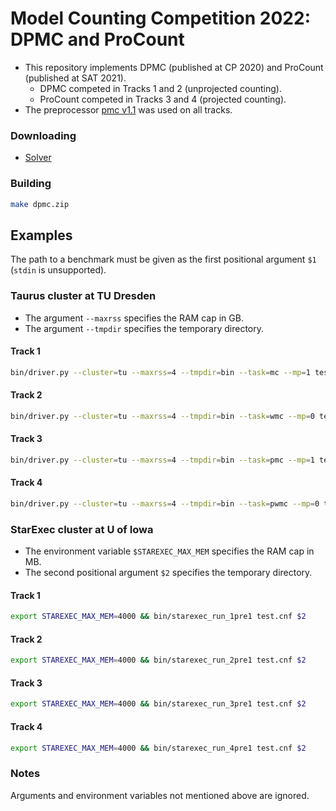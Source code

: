# Model Counting Competition 2022: DPMC and ProCount
- This repository implements DPMC (published at CP 2020) and ProCount (published at SAT 2021).
  - DPMC competed in Tracks 1 and 2 (unprojected counting).
  - ProCount competed in Tracks 3 and 4 (projected counting).
- The preprocessor [pmc v1.1](http://www.cril.univ-artois.fr/KC/pmc.html) was used on all tracks.

<!-- ####################################################################### -->

### Downloading
<!-- - [Description](https://github.com/vardigroup/DPMC/releases/download/mc-2022/dpmc.pdf) -->
- [Solver](https://github.com/vardigroup/DPMC/releases/download/mc-2022/dpmc.zip)

<!-- ####################################################################### -->

### Building
```bash
make dpmc.zip
```

<!-- ####################################################################### -->

## Examples
The path to a benchmark must be given as the first positional argument `$1` (`stdin` is unsupported).

<!-- ----------------------------------------------------------------------- -->

### Taurus cluster at TU Dresden
- The argument `--maxrss` specifies the RAM cap in GB.
- The argument `--tmpdir` specifies the temporary directory.

#### Track 1
```bash
bin/driver.py --cluster=tu --maxrss=4 --tmpdir=bin --task=mc --mp=1 test.cnf
```

#### Track 2
```bash
bin/driver.py --cluster=tu --maxrss=4 --tmpdir=bin --task=wmc --mp=0 test.cnf
```

#### Track 3
```bash
bin/driver.py --cluster=tu --maxrss=4 --tmpdir=bin --task=pmc --mp=1 test.cnf
```

#### Track 4
```bash
bin/driver.py --cluster=tu --maxrss=4 --tmpdir=bin --task=pwmc --mp=0 test.cnf
```

<!-- ----------------------------------------------------------------------- -->

### StarExec cluster at U of Iowa
- The environment variable `$STAREXEC_MAX_MEM` specifies the RAM cap in MB.
- The second positional argument `$2` specifies the temporary directory.

#### Track 1
```bash
export STAREXEC_MAX_MEM=4000 && bin/starexec_run_1pre1 test.cnf $2
```

#### Track 2
```bash
export STAREXEC_MAX_MEM=4000 && bin/starexec_run_2pre1 test.cnf $2
```

#### Track 3
```bash
export STAREXEC_MAX_MEM=4000 && bin/starexec_run_3pre1 test.cnf $2
```

#### Track 4
```bash
export STAREXEC_MAX_MEM=4000 && bin/starexec_run_4pre1 test.cnf $2
```

<!-- ----------------------------------------------------------------------- -->

### Notes
Arguments and environment variables not mentioned above are ignored.
